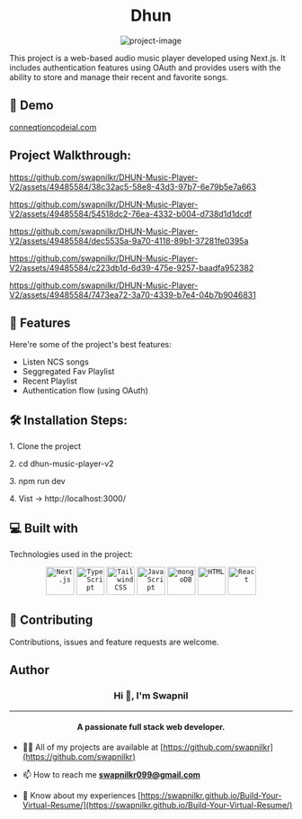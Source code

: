 <h1 align="center" id="title">Dhun</h1>

<p align="center"><img src="https://socialify.git.ci/swapnilkr/DHUN-Music-Player-V2/image?language=1&amp;owner=1&amp;name=1&amp;stargazers=1&amp;theme=Light" alt="project-image"></p>

<p id="description">This project is a web-based audio music player developed using Next.js. It includes authentication features using OAuth and provides users with the ability to store and manage their recent and favorite songs.</p>


<h2>🚀 Demo</h2>

<a href="http://conneqtioncodeial.com">conneqtioncodeial.com</a>

<h2>Project Walkthrough:</h2>

https://github.com/swapnilkr/DHUN-Music-Player-V2/assets/49485584/38c32ac5-58e8-43d3-97b7-6e79b5e7a663

https://github.com/swapnilkr/DHUN-Music-Player-V2/assets/49485584/54518dc2-76ea-4332-b004-d738d1d1dcdf

https://github.com/swapnilkr/DHUN-Music-Player-V2/assets/49485584/dec5535a-9a70-4118-89b1-37281fe0395a

https://github.com/swapnilkr/DHUN-Music-Player-V2/assets/49485584/c223db1d-6d39-475e-9257-baadfa952382

https://github.com/swapnilkr/DHUN-Music-Player-V2/assets/49485584/7473ea72-3a70-4339-b7e4-04b7b9046831

  
<h2>🧐 Features</h2>

Here're some of the project's best features:

*   Listen NCS songs
*   Seggregated Fav Playlist
*   Recent Playlist
*   Authentication flow (using OAuth)

<h2>🛠️ Installation Steps:</h2>

<p>1. Clone the project</p>

<p>2. cd dhun-music-player-v2</p>

<p>3. npm run dev</p>

<p>4. Vist -&gt; http://localhost:3000/</p>


<h2>💻 Built with</h2>

Technologies used in the project:
<div align="center">
	<code><img width="50" src="https://github.com/marwin1991/profile-technology-icons/assets/136815194/5f8c622c-c217-4649-b0a9-7e0ee24bd704" alt="Next.js" title="Next.js"/></code>
	<code><img width="50" src="https://user-images.githubusercontent.com/25181517/183890598-19a0ac2d-e88a-4005-a8df-1ee36782fde1.png" alt="TypeScript" title="TypeScript"/></code>
	<code><img width="50" src="https://user-images.githubusercontent.com/25181517/202896760-337261ed-ee92-4979-84c4-d4b829c7355d.png" alt="Tailwind CSS" title="Tailwind CSS"/></code>
	<code><img width="50" src="https://user-images.githubusercontent.com/25181517/117447155-6a868a00-af3d-11eb-9cfe-245df15c9f3f.png" alt="JavaScript" title="JavaScript"/></code>
	<code><img width="50" src="https://user-images.githubusercontent.com/25181517/182884177-d48a8579-2cd0-447a-b9a6-ffc7cb02560e.png" alt="mongoDB" title="mongoDB"/></code>
	<code><img width="50" src="https://user-images.githubusercontent.com/25181517/192158954-f88b5814-d510-4564-b285-dff7d6400dad.png" alt="HTML" title="HTML"/></code>
	<code><img width="50" src="https://user-images.githubusercontent.com/25181517/183897015-94a058a6-b86e-4e42-a37f-bf92061753e5.png" alt="React" title="React"/></code>
</div>

  
<h2><g-emoji class="g-emoji" alias="handshake" fallback-src="https://github.githubassets.com/images/icons/emoji/unicode/1f91d.png">🤝</g-emoji> Contributing </h2>
Contributions, issues and feature requests are welcome.

<h2> Author </h2>
<h3 align="center">Hi 👋, I'm Swapnil</h3>
<hr>
<h4 align="center">A passionate full stack web developer.</h4>

- 👨‍💻 All of my projects are available at [https://github.com/swapnilkr](https://github.com/swapnilkr)

- 📫 How to reach me **swapnilkr099@gmail.com**

- 📄 Know about my experiences [https://swapnilkr.github.io/Build-Your-Virtual-Resume/](https://swapnilkr.github.io/Build-Your-Virtual-Resume/)
